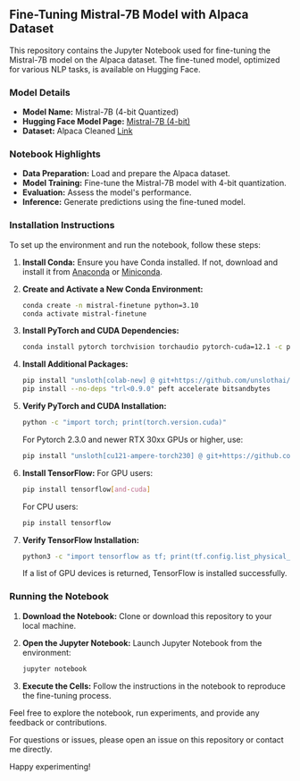 ## Fine-Tuning Mistral-7B Model with Alpaca Dataset

This repository contains the Jupyter Notebook used for fine-tuning the Mistral-7B model on the Alpaca dataset. The fine-tuned model, optimized for various NLP tasks, is available on Hugging Face.

### Model Details

- **Model Name:** Mistral-7B (4-bit Quantized)
- **Hugging Face Model Page:** [Mistral-7B (4-bit)](https://huggingface.co/unsloth/mistral-7b-v0.3-bnb-4bit)
- **Dataset:** Alpaca Cleaned [Link](https://huggingface.co/datasets/yahma/alpaca-cleaned)

### Notebook Highlights

- **Data Preparation:** Load and prepare the Alpaca dataset.
- **Model Training:** Fine-tune the Mistral-7B model with 4-bit quantization.
- **Evaluation:** Assess the model's performance.
- **Inference:** Generate predictions using the fine-tuned model.

### Installation Instructions

To set up the environment and run the notebook, follow these steps:

1. **Install Conda:**
   Ensure you have Conda installed. If not, download and install it from [Anaconda](https://www.anaconda.com/products/distribution) or [Miniconda](https://docs.conda.io/en/latest/miniconda.html).

2. **Create and Activate a New Conda Environment:**
   ```bash
   conda create -n mistral-finetune python=3.10
   conda activate mistral-finetune
   ```

3. **Install PyTorch and CUDA Dependencies:**
   ```bash
   conda install pytorch torchvision torchaudio pytorch-cuda=12.1 -c pytorch -c nvidia
   ```

4. **Install Additional Packages:**
   ```bash
   pip install "unsloth[colab-new] @ git+https://github.com/unslothai/unsloth.git"
   pip install --no-deps "trl<0.9.0" peft accelerate bitsandbytes
   ```

5. **Verify PyTorch and CUDA Installation:**
   ```bash
   python -c "import torch; print(torch.version.cuda)"
   ```

   For Pytorch 2.3.0 and newer RTX 30xx GPUs or higher, use:
   ```bash
   pip install "unsloth[cu121-ampere-torch230] @ git+https://github.com/unslothai/unsloth.git"
   ```

6. **Install TensorFlow:**
   For GPU users:
   ```bash
   pip install tensorflow[and-cuda]
   ```

   For CPU users:
   ```bash
   pip install tensorflow
   ```

7. **Verify TensorFlow Installation:**
   ```bash
   python3 -c "import tensorflow as tf; print(tf.config.list_physical_devices('GPU'))"
   ```

   If a list of GPU devices is returned, TensorFlow is installed successfully.

### Running the Notebook

1. **Download the Notebook:**
   Clone or download this repository to your local machine.

2. **Open the Jupyter Notebook:**
   Launch Jupyter Notebook from the environment:
   ```bash
   jupyter notebook
   ```

3. **Execute the Cells:**
   Follow the instructions in the notebook to reproduce the fine-tuning process.

Feel free to explore the notebook, run experiments, and provide any feedback or contributions.

For questions or issues, please open an issue on this repository or contact me directly.

Happy experimenting! 

